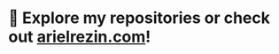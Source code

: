 # 👋 Explore my repositories or check out [arielrezin.com](https://arielrezin.com)!

<!---
arielrezinn/arielrezinn is a ✨ special ✨ repository because its `README.md` (this file) appears on your GitHub profile.
You can click the Preview link to take a look at your changes.
--->
